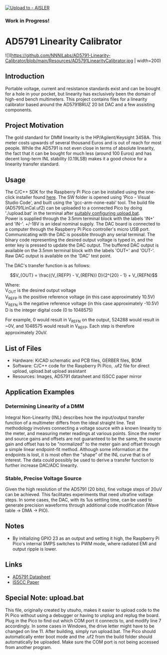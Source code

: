 [![Upload to - AISLER](https://img.shields.io/badge/Upload_to_-AISLER-ff8000)](https://aisler.net/p/new?url=https://raw.githubusercontent.com/NNNILabs/AD5791-Linearity-Calibrator/main/HW/AD5791%20Linearity%20Calibrator.kicad_pcb&ref=github)
### Work in Progress! 
# AD5791 Linearity Calibrator
![](https://github.com/NNNILabs/AD5791-Linearity-Calibrator/blob/main/Resources/AD5791LinearityCalibrator.jpg | width=200)
## Introduction
Portable voltage, current and resistance standards exist and can be bought for a hole in your pocket, but linearity has exclusively been the domain of high-end bench multimeters. This project contains files for a linearity calibrator based around the AD5791BRUZ 20 bit DAC and a few assisting components. 
## Project Motivation
The gold standard for DMM linearity is the HP/Agilent/Keysight 3458A. This meter costs upwards of several thousand Euros and is out of reach for most people.
While the AD5791 is not even close in terms of absolute linearity, the fact that it can be bought for much less (around 100 Euros) and has decent long-term INL stability (0.19LSB) makes it a good choice for a linearity transfer standard.
## Usage
The C/C++ SDK for the Raspberry Pi Pico can be installed using the one-click installer found [here](https://github.com/raspberrypi/pico-setup/blob/master/pico_setup.sh). The SW folder is opened using 'Pico - Visual Studio Code', and built using the 'gcc-arm-none-eabi' tool. The build file (AD5791LinCal.uf2) can be uploaded to a connected Pico by doing './upload.bat' in the terminal after [suitably configuring upload.bat](https://github.com/NNNILabs/AD5791-Linearity-Calibrator/tree/main?tab=readme-ov-file#special-note-uploadbat).  
Power is supplied through the 3.5mm terminal block with the labels 'IN+' and 'IN-'. +/-18V is an ideal nominal supply. The DAC board is connected to a computer through the Raspberry Pi Pico controller's micro USB port. Communicating with the DAC is possible through any serial terminal. The binary code representing the desired output voltage is typed in, and the enter key is pressed to update the DAC output. The buffered DAC output is available on the 3.5mm terminal block with the labels 'OUT+' and 'OUT-'. Raw DAC output is available on the 'DAC' test point.  
  
The DAC's transfer function is as follows:
```math
V_{OUT} = \frac{(V_{REFP} - V_{REFN}) D}{2^{20} - 1} + V_{REFN}
```
Where:  
V<sub>OUT</sub> is the desired output voltage  
V<sub>REFP</sub> is the positive reference voltage (in this case approximately 10.5V)  
V<sub>REFN</sub> is the negative reference voltage (in this case approximately -10.5V)  
D is the integer digital code (0 to 1048575)  
  
For example, 0 would result in V<sub>REFN</sub> on the output, 524288 would result in ~0V, and 1048575 would result in V<sub>REFP</sub>. Each step is therefore approximately 20uV.
## List of Files
- Hardware: KiCAD schematic and PCB files, GERBER files, BOM
- Software: C/C++ code for the Raspberry Pi Pico, .uf2 file for direct upload, upload.bat upload assistant
- Resources: Images, AD5791 datasheet and ISSCC paper mirror
## Application Examples
### Determining Linearity of a DMM
Integral Non-Linearity (INL) describes how the input/output transfer function of a multimeter differs from the ideal straight line. Test methodology involves connecting a voltage source with a known linearity to the meter, and measuring meter readings at various points. Since the meter and source gains and offsets are not guaranteed to be the same, the source gain and offset has to be "normalized" to the meter gain and offset through a simple linear endpoint-fit method. Although some information at the endpoints is lost, it is most often the "shape" of the INL curve that is of interest. The data could possibly be used to derive a transfer function to further increase DAC/ADC linearity.
### Stable, Precise Voltage Source
Given the high resolution of the AD5791 (20 bits), fine voltage steps of 20uV can be achieved. This facilitates experiments that need ultrafine voltage steps. In some cases, the DAC, with its 1us settling time, can be used to generate precision waveforms through additional code modification (Wave table -> DMA -> PIO). 
## Notes
- By initializing GPIO 23 as an output and setting it high, the Raspberry Pi Pico's internal SMPS switches to PWM mode, where radiated EMI and output ripple is lower. 
## Links
- [AD5791 Datasheet](https://www.analog.com/media/en/technical-documentation/data-sheets/ad5791.pdf)
- [ISSCC Paper](https://github.com/NNNILabs/AD5791-Linearity-Calibrator/blob/main/Resources/isscc.2013.6487734.pdf)
## Special Note: upload.bat
This file, originally created by utsuho, makes it easier to upload code to the Pi Pico without using a debugger or having to unplug and replug the board. Plug in the Pico to find out which COM port it connects to, and modify line 7 accordingly. In some cases in Windows, the drive letter might have to be changed on line 11. After building, simply run upload.bat. The Pico should automatically enter boot mode and the .uf2 from the build folder should automatically be uploaded. Make sure the COM port is not being accessed from another program. 
